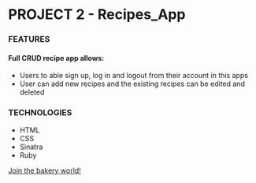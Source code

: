 # PROJECT 2 - Recipes_App

### FEATURES

#### Full CRUD recipe app allows:

<ul>
  <li>Users to able sign up, log in and logout from their account in this apps</li>
  <li>User can add new recipes and the existing recipes can be edited and deleted</li>
</ul>

### TECHNOLOGIES
<ul>
  <li>HTML</li>
  <li>CSS</li>
  <li>Sinatra</li>  
  <li>Ruby</li>
</ul>



<a href = "https://salty-anchorage-84450.herokuapp.com/">Join the bakery world!</a>

